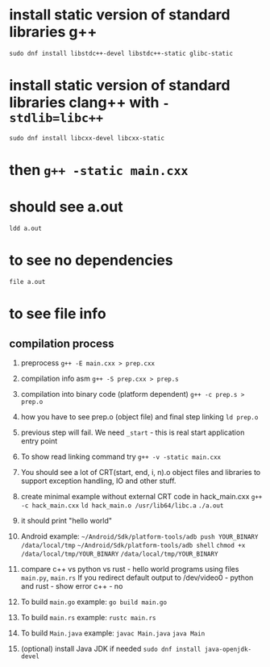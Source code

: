 # install static version of standard libraries g++
`sudo dnf install libstdc++-devel libstdc++-static glibc-static`
# install static version of standard libraries clang++ with `-stdlib=libc++`
`sudo dnf install libcxx-devel libcxx-static`
# then `g++ -static main.cxx`
# should see a.out
`ldd a.out`
# to see no dependencies
`file a.out`
# to see file info

## compilation process

1. preprocess
`g++ -E main.cxx > prep.cxx`
2. compilation info asm
`g++ -S prep.cxx > prep.s`
3. compilation into binary code (platform dependent)
`g++ -c prep.s > prep.o`
4. how you have to see prep.o (object file) and final step linking
`ld prep.o`
5. previous step will fail. We need `_start` - this is real start application entry point
6. To show read linking command try
`g++ -v -static main.cxx`
7. You should see a lot of CRT(start, end, i, n).o object files and libraries to support exception
handling, IO and other stuff.
8. create minimal example without external CRT code in hack_main.cxx
`g++ -c hack_main.cxx`
`ld hack_main.o /usr/lib64/libc.a`
`./a.out`
9. it should print "hello world"
10. Android example:
`~/Android/Sdk/platform-tools/adb push YOUR_BINARY /data/local/tmp`
`~/Android/Sdk/platform-tools/adb shell`
`chmod +x /data/local/tmp/YOUR_BINARY`
`/data/local/tmp/YOUR_BINARY`
11. compare c++ vs python vs rust - hello world programs using files `main.py`, `main.rs`
If you redirect default output to /dev/video0 - python and rust - show error c++ - no

12. To build `main.go` example:
```go build main.go```
13. To build `main.rs` example:
```rustc main.rs```
14. To build `Main.java` example:
```javac Main.java```
```java Main```
15. (optional) install Java JDK if needed 
```sudo dnf install java-openjdk-devel```

